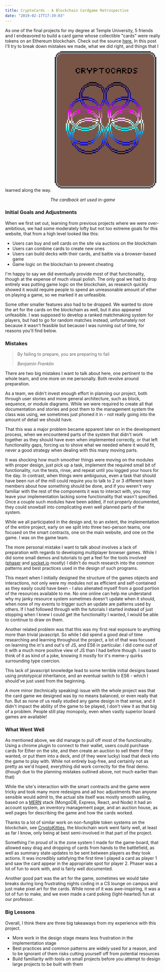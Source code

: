 ```yaml
---
title: CryptoCards - A Blockchain Cardgame Retrospective
date: "2019-02-17T17:39:03"
---
```


As one of the final projects for my degree at Temple University, 5 friends and I 
endeavored to build a card game whose collectible "cards" were really tokens
on an Ethereum blockchain. Check out the source 
[here.](https://github.com/nickk752/CryptoCards) In this post I'll try to 
break down mistakes we made, what we did right, and things that I learned 
along the way. 
![Cardback](./card-back.png)
<p align="center">
    <cite> The cardback art used in-game </cite>
</p>

### Initial Goals and Adjustments
When we first set out, learning from previous projects where we were over-ambitious,
we had some moderately lofty but not too extreme goals for this website, that
from a high level looked like this:
- Users can buy and sell cards on the site via auctions on the blockchain
- Users can combine cards to create new ones
- Users can build decks with their cards, and battle via a browser-based game
- Game logic on the blockchain to prevent cheating

I'm happy to say we did eventually provide most of that functionality, though
at the expense of much visual polish. The only goal we had to drop entirely 
was putting game logic on the blockchain, as research quickly showed it would 
require people to spend an unreasonable amount of ether on playing a game, so 
we marked it as unfeasible. 

Some other smaller features also had to be dropped. We wanted to store the art
for the cards on the blockchain as well, but it also appeared unfeasible.
I was supposed to develop a ranked matchmaking system for players, but had to
go for random matches instead, unfortunately not because it wasn't feasible but
because I was running out of time, for reasons you'll find below.

### Mistakes
> By failing to prepare, you are preparing to fail
>
>  <cite> Benjamin Franklin </cite>

There are two big mistakes I want to talk about here, one pertinent to the 
whole team, and one more on me personally. Both revolve around preparation. 

As a team, we didn't invest enough effort in planning our project, both through user
stories and more general architecture, such as block, sequence, or module diagrams.
While we were required to create all that documentation and stories and post them to
the management system the class was using, we sometimes just phoned it in - not 
really going into the amount of detail we should have. 

That this was a major problem became apparent 
later on in the development process, when we encountered parts of the system
that didn't work together as they should have even when implemented correctly,
or that left functionality gaps, forcing us to shove what we needed where it 
would fit, never a good strategy when dealing with this many moving parts.  

It was shocking how much smoother things were moving on the modules with proper design,
just pick up a task, implement the required small bit of functionality, run
the tests, rinse, and repeat until you logged your hours for the day. In contrast,
when things were ambiguous, even a task that should have been run of the mill could
require you to talk to 2 or 3 different team members about how something should be
done, and if you weren't very familiar with the rest of the components it was to interact with, 
you may leave your implementation lacking some functionality that wasn't specified. 
Once a couple such modules have been added, if not properly
documented, they could snowball into complicating even well planned parts of the system.

While we all participated in the design and, to an extent, the implementation of the 
entire project, early on we split into three two-person teams, one focused on the 
smart contracts, one on the main website, and one on the game. I was on the game team.

The more personal mistake I want to talk about involves a lack of preparation with regards
to developing multiplayer browser games. While I did some small demos and tutorials to
get a feel for the tools involved ([phaser](https://phaser.io/) and 
[socket.io](https://socket.io/) mostly) I didn't do much research into the common 
patterns and best practices used in the design of such programs.

This meant when I initially designed
the structure of the games objects and interactions, not only were my modules not as 
efficient and self-contained as they easily could have been - I also alienated myself
from a good portion of the resources available to me. No one online can help me 
understand why my janky resource system sometimes doesn't update when it should, when
none of my events to trigger such an update are patterns used by others. If I had followed
through with the tutorials I started instead of just stopping when I knew I could get 
the functionality I wanted, I would be able to continue to draw on them. 

Another related problem was that this was my first real exposure to anything more than 
trivial javascript. So while I did spend a good deal of time researching and learning 
throughout the project, a lot of that was focused on learning the in's and out's of
JS, and ES6 in particular. I did come out of it with a much more positive view of JS 
than I had before though. I used to think of it as kind of a joke, knowing it mostly for
it's meme-y quirks surrounding type coercion. 

This lack of javascript knowledge lead to some terrible initial designs based using 
prototypical inheritance, and an eventual switch to ES6 - which I should've just used
from the beginning. 

A more minor (technically speaking) issue with the whole project was that the card game
we designed was by no means balanced, or even really that fun. But as none of us really
studied any game design in that sense, and it didn't impact the ability of the game to 
be played, I don't view it as that big of a problem. People still play monopoly, even
when vastly superior board games are available!
### What Went Well

As mentioned above, we did manage to pull off most of the functionality. Using a chrome
plugin to connect to their wallet, users could purchase cards for Ether on the site, and 
then create an auction to sell them
if they wanted, or put them into a deck, and (if they were
lucky) load that deck into the game to play with. While not entirely bug-free, and 
certainly not as pretty as we'd hoped, everything did work correctly for the final demo. 
(though due to the planning mistakes outlined above, not much earlier than that)

While the site's interaction with the smart contracts and the game were tricky and took 
many more redesigns and ad hoc adjustments than anyone sensible would admit to,
the actual site itself was mostly smooth sailing, based on a [MERN](http://mern.io/) stack
(MongoDB, Express, React, and Node) it had an account system, an inventory management page,
and an auction house, as well pages for describing the game and how the cards worked.

Thanks to a lot of similar work on non-fungible token systems on the blockchain, see 
[CryptoKitties,](https://www.cryptokitties.co/) the blockchain work went fairly well, at least
as far I know, only being at best semi-involved in that part of the project.

Something I'm proud of is the zone system I made for the game-board, that allowed easy drag and 
dropping of cards from hands to the battlefield, as well as summary state updates to be sent 
between players as they took actions. It was incredibly satisfying the first time I played a card as player
1 and saw the card appear in the appropriate spot for player 2. Phaser was a lot of fun to work with, and is fairly 
well documented. 

Another good part was the art for the game, sometimes we would take breaks during long frustrating
nights coding in a CS lounge on campus and just make pixel art for the cards. While none of it was
awe-inspiring, it was a lot of fun to make, and we even made a card poking (light-hearted) fun at our professor.

### Big Lessons
Overall, I think there are three big takeaways from my experience with this project.
- More work in the design stage means less frustration in the implementation stage
- Best practices and common patterns are widely used for a reason, and to be ignorant of
them risks cutting yourself off from potential resources
- Build familiarity with tools on small projects before you attempt to design large projects
to be built with them





